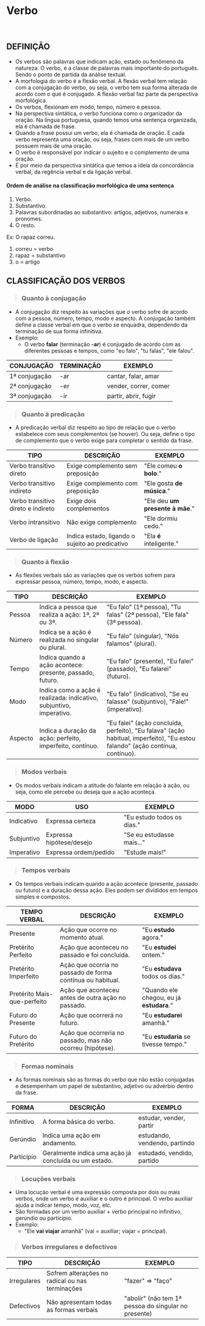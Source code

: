 # Verbo 

<br>

## DEFINIÇÃO
* Os verbos são palavras que indicam ação, estado ou fenômeno da natureza. O verbo, é a classe de palavras mais importante do português. Sendo o ponto de partida da análise textual. 
* A morfologia do verbo é a flexão verbal. A flexão verbal tem relação com a conjugação do verbo, ou seja, o verbo tem sua forma alterada de acordo com o que é conjugado. A flexão verbal faz parte da perspectiva morfológica.
* Os verbos, flexionam em modo, tempo, número e pessoa.
* Na perspectiva sintática, o verbo funciona como o organizador da oração. Na língua portuguesa, quando temos uma sentença organizada, ela é chamada de frase. 
* Quando a frase possui um verbo, ela é chamada de oração. E cada verbo representa uma oração, ou seja, frases com mais de um verbo possuem mais de uma oração. 
* O verbo é responsável por indicar o sujeito e o complemento de uma oração.
* É por meio da perspectiva sintática que temos a ideia da concordância verbal, da regência verbal e da ligação verbal.

#### Ordem de análise na classificação morfológica de uma sentença
1. Verbo.
2. Substantivo.
3. Palavras subordinadas ao substantivo: artigos, adjetivos, numerais e pronomes.
4. O resto.

Ex: O rapaz correu.
1. correu = verbo
2. rapaz = substantivo
3. o = artigo

## CLASSIFICAÇÃO DOS VERBOS

> ### Quanto à conjugação
* A conjugação diz respeito às variações que o verbo sofre de acordo com a pessoa, número, tempo, modo e aspecto. A conjugação também define a classe verbal em que o verbo se enquadra, dependendo da terminação de sua forma infinitiva.
* Exemplo: 
  - O verbo **falar** (terminação **-ar**) é conjugado de acordo com as diferentes pessoas e tempos, como "eu falo", "tu falas", "ele falou".

| CONJUGAÇÃO    | TERMINAÇÃO | EXEMPLO               |
|---------------|------------|-----------------------|
| 1ª conjugação | -ar        | cantar, falar, amar   |
| 2ª conjugação | -er        | vender, correr, comer |
| 3ª conjugação | -ir        | partir, abrir, fugir  |

> ### Quanto à predicação
* A predicação verbal diz respeito ao tipo de relação que o verbo estabelece com seus complementos (se houver). Ou seja, define o tipo de complemento que o verbo exige para completar o sentido da frase.

| TIPO                               | DESCRIÇÃO                                       | EXEMPLO                              |
|------------------------------------|-------------------------------------------------|--------------------------------------|
| Verbo transitivo direto            | Exige complemento sem preposição                | "Ele comeu **o bolo**."              |
| Verbo transitivo indireto          | Exige complemento com preposição                | "Ele gosta **de música**."           |
| Verbo transitivo direto e indireto | Exige dois complementos                         | "Ele deu **um presente** **à mãe**." |
| Verbo intransitivo                 | Não exige complemento                           | "Ele dormiu cedo."                   |
| Verbo de ligação                   | Indica estado, ligando o sujeito ao predicativo | "Ela **é** inteligente."             |

> ### Quanto à flexão
* As flexões verbais são as variações que os verbos sofrem para expressar pessoa, número, tempo, modo, e aspecto.

| TIPO    | DESCRIÇÃO                                                           | EXEMPLO                                                                     |
|---------|---------------------------------------------------------------------|-----------------------------------------------------------------------------|
| Pessoa  | Indica a pessoa que realiza a ação: 1ª, 2ª ou 3ª.                   | "Eu falo" (1ª pessoa), "Tu falas" (2ª pessoa), "Ele fala" (3ª pessoa).      |
| Número  | Indica se a ação é realizada no singular ou plural.                 | "Eu falo" (singular), "Nós falamos" (plural).                               |
| Tempo   | Indica quando a ação acontece: presente, passado, futuro.           | "Eu falo" (presente), "Eu falei" (passado), "Eu falarei" (futuro).          |
| Modo    | Indica como a ação é realizada: indicativo, subjuntivo, imperativo. | "Eu falo" (indicativo), "Se eu falasse" (subjuntivo), "Fale!" (imperativo). |
| Aspecto | Indica a duração da ação: perfeito, imperfeito, contínuo.           | "Eu falei" (ação concluída, perfeito), "Eu falava" (ação habitual, imperfeito), "Eu estou falando" (ação contínua, contínuo). |

> ### Modos verbais
* Os modos verbais indicam a atitude do falante em relação à ação, ou seja, como ele percebe ou deseja que a ação aconteça.

| MODO       | USO                      | EXEMPLO                    |
|------------|--------------------------|----------------------------|
| Indicativo | Expressa certeza         | "Eu estudo todos os dias." |
| Subjuntivo | Expressa hipótese/desejo | "Se eu estudasse mais..."  |
| Imperativo | Expressa ordem/pedido    | "Estude mais!"             |

> ### Tempos verbais
* Os tempos verbais indicam quando a ação acontece (presente, passado ou futuro) e a duração dessa ação. Eles podem ser divididos em tempos simples e compostos.

| TEMPO VERBAL                | DESCRIÇÃO                                                  | EXEMPLO                                  |
|-----------------------------|------------------------------------------------------------|------------------------------------------|
| Presente                    | Ação que ocorre no momento atual.                          | "Eu **estudo** agora."                   |
| Pretérito Perfeito          | Ação que aconteceu no passado e foi concluída.             | "Eu **estudei** ontem."                  |
| Pretérito Imperfeito        | Ação que ocorria no passado de forma contínua ou habitual. | "Eu **estudava** todos os dias."         |
| Pretérito Mais-que-perfeito | Ação que aconteceu antes de outra ação no passado.         | "Quando ele chegou, eu já **estudara**." |
| Futuro do Presente          | Ação que ocorrerá no futuro.                               | "Eu **estudarei** amanhã."               |
| Futuro do Pretérito         | Ação que ocorreria no passado, mas não ocorreu (hipótese). | "Eu **estudaria** se tivesse tempo."     |

> ### Formas nominais
* As formas nominais são as formas do verbo que não estão conjugadas e desempenham um papel de substantivo, adjetivo ou advérbio dentro da frase.

| FORMA      | DESCRIÇÃO                                             | EXEMPLO                       |
|------------|-------------------------------------------------------|-------------------------------|
| Infinitivo | A forma básica do verbo.                              | estudar, vender, partir       |
| Gerúndio   | Indica uma ação em andamento.                         | estudando, vendendo, partindo |
| Particípio | Geralmente indica uma ação já concluída ou um estado. | estudado, vendido, partido    |

> ### Locuções verbais
* Uma locução verbal é uma expressão composta por dois ou mais verbos, onde um verbo é auxiliar e o outro é principal. O verbo auxiliar ajuda a indicar tempo, modo, voz, etc.
* São formadas por um verbo auxiliar + verbo principal no infinitivo, gerúndio ou particípio.  
* Exemplo:
  - "Ele **vai viajar** amanhã" (vai = auxiliar; viajar = principal).

> ### Verbos irregulares e defectivos

| TIPO        | DESCRIÇÃO                                       | EXEMPLO                                              |
|-------------|-------------------------------------------------|------------------------------------------------------|
| Irregulares | Sofrem alterações no radical ou nas terminações | "fazer" => "faço"                                    |
| Defectivos  | Não apresentam todas as formas verbais          | "abolir" (não tem 1ª pessoa do singular no presente) |
